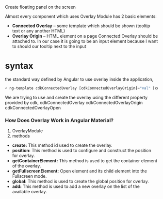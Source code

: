 Create floating panel on the screen

Almost every component which uses Overlay Module has 2 basic elements:

- **Connected Overlay** – some template which should be shown (tooltip text or any another HTML)
- **Overlay Origin** – HTML element on a page Connected Overlay should be attached to. In our case it is going to be an input element because I want to should our tooltip next to the input
# syntax
the standard way defined by Angular to use overlay inside the application,

```js
< ng-template cdkConnectedOverlay [cdkConnectedOverlayOrigin]="val" [cdkConnectedOverlayOpen]="val" >
```

We are trying to use and create the overlay using the different property provided by cdk, 
	cdkConnectedOverlay
	cdkConnectedOverlayOrigin
	cdkConnectedOverlayOpen

### How Does Overlay Work in Angular Material?
1. OverlayModule
2. methods
- **create:** This method id used to create the overlay.
- **position:** This method is used to configure and construct the position for overlay.
- **getContainerElement:** This method is used to get the container element of the overlay.
- **getFullscreenElement:** Open element and its child element into the Fullscreen mode.
- **global:** This method is used to create the global position for overlay.
- **add:** This method is used to add a new overlay on the list of the available overlay.
